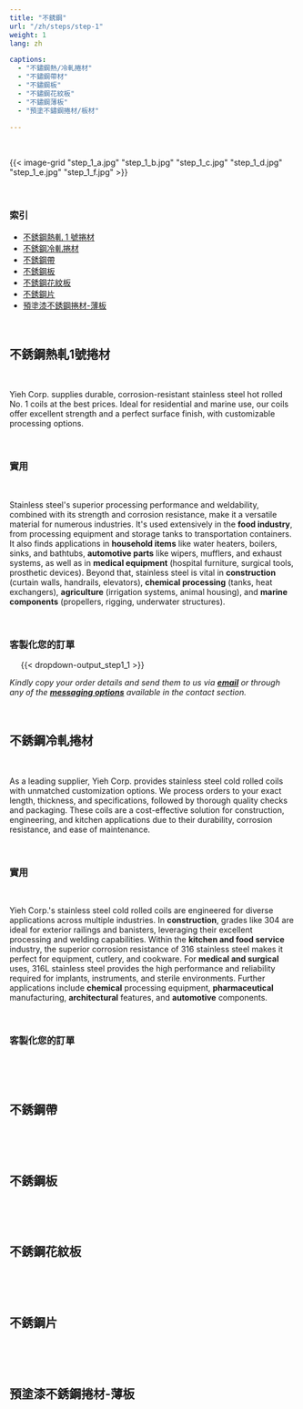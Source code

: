 ```yaml
---
title: "不銹鋼"
url: "/zh/steps/step-1"
weight: 1
lang: zh

captions:
  - "不鏽鋼熱/冷軋捲材"
  - "不鏽鋼帶材"
  - "不鏽鋼板"
  - "不鏽鋼花紋板"
  - "不鏽鋼薄板"
  - "預塗不鏽鋼捲材/板材"
  
---
```


&nbsp;&nbsp;&nbsp;&nbsp;
&nbsp;&nbsp;&nbsp;&nbsp;
&nbsp;&nbsp;&nbsp;&nbsp;

{{< image-grid "step_1_a.jpg" "step_1_b.jpg" "step_1_c.jpg" "step_1_d.jpg" "step_1_e.jpg" "step_1_f.jpg" >}}

&nbsp;&nbsp;&nbsp;&nbsp;
### 索引

*   [不銹鋼熱軋 1 號捲材](#不銹鋼熱軋1號捲材)  
*   [不銹鋼冷軋捲材](#不銹鋼冷軋捲材)  
*   [不銹鋼帶](#不銹鋼帶)  
*   [不銹鋼板](#不銹鋼板)  
*   [不銹鋼花紋板](#不銹鋼花紋板)  
*   [不銹鋼片](#不銹鋼片)  
*   [預塗漆不銹鋼捲材-薄板](#預塗漆不銹鋼捲材薄板)
&nbsp;&nbsp;&nbsp;&nbsp;

&nbsp;&nbsp;&nbsp;&nbsp;
## 不銹鋼熱軋1號捲材
&nbsp;&nbsp;&nbsp;&nbsp;

Yieh Corp. supplies durable, corrosion-resistant stainless steel hot rolled No. 1 coils at the best prices. Ideal for residential and marine use, our coils offer excellent strength and a perfect surface finish, with customizable processing options.

&nbsp;&nbsp;&nbsp;&nbsp;
### 實用
&nbsp;&nbsp;&nbsp;&nbsp;

Stainless steel's superior processing performance and weldability, combined with its strength and corrosion resistance, make it a versatile material for numerous industries. It's used extensively in the **food industry**, from processing equipment and storage tanks to transportation containers. It also finds applications in **household items** like water heaters, boilers, sinks, and bathtubs, **automotive parts** like wipers, mufflers, and exhaust systems, as well as in **medical equipment** (hospital furniture, surgical tools, prosthetic devices). Beyond that, stainless steel is vital in **construction** (curtain walls, handrails, elevators), **chemical processing** (tanks, heat exchangers), **agriculture** (irrigation systems, animal housing), and **marine components** (propellers, rigging, underwater structures).

&nbsp;&nbsp;&nbsp;&nbsp;
### 客製化您的訂單
&nbsp;&nbsp;&nbsp;&nbsp;
{{< dropdown-output_step1_1 >}}

*Kindly copy your order details and send them to us via [__email__](#contact) or through any of the [__messaging options__](#footer) available in the contact section.*
&nbsp;&nbsp;&nbsp;&nbsp;

&nbsp;&nbsp;&nbsp;&nbsp;
## 不銹鋼冷軋捲材
&nbsp;&nbsp;&nbsp;&nbsp;

As a leading supplier, Yieh Corp. provides stainless steel cold rolled coils with unmatched customization options. We process orders to your exact length, thickness, and specifications, followed by thorough quality checks and packaging.  These coils are a cost-effective solution for construction, engineering, and kitchen applications due to their durability, corrosion resistance, and ease of maintenance.

&nbsp;&nbsp;&nbsp;&nbsp;
### 實用
&nbsp;&nbsp;&nbsp;&nbsp;

Yieh Corp.'s stainless steel cold rolled coils are engineered for diverse applications across multiple industries. In **construction**, grades like 304 are ideal for exterior railings and banisters, leveraging their excellent processing and welding capabilities. Within the **kitchen and food service** industry, the superior corrosion resistance of 316 stainless steel makes it perfect for equipment, cutlery, and cookware.  For **medical and surgical** uses, 316L stainless steel provides the high performance and reliability required for implants, instruments, and sterile environments. Further applications include **chemical** processing equipment, **pharmaceutical** manufacturing, **architectural** features, and **automotive** components.

&nbsp;&nbsp;&nbsp;&nbsp;
### 客製化您的訂單
&nbsp;&nbsp;&nbsp;&nbsp;

&nbsp;&nbsp;&nbsp;&nbsp;
## 不銹鋼帶
&nbsp;&nbsp;&nbsp;&nbsp;

&nbsp;&nbsp;&nbsp;&nbsp;
## 不銹鋼板
&nbsp;&nbsp;&nbsp;&nbsp;

&nbsp;&nbsp;&nbsp;&nbsp;
## 不銹鋼花紋板
&nbsp;&nbsp;&nbsp;&nbsp;

&nbsp;&nbsp;&nbsp;&nbsp;
## 不銹鋼片
&nbsp;&nbsp;&nbsp;&nbsp;

&nbsp;&nbsp;&nbsp;&nbsp;
## 預塗漆不銹鋼捲材-薄板
&nbsp;&nbsp;&nbsp;&nbsp;

